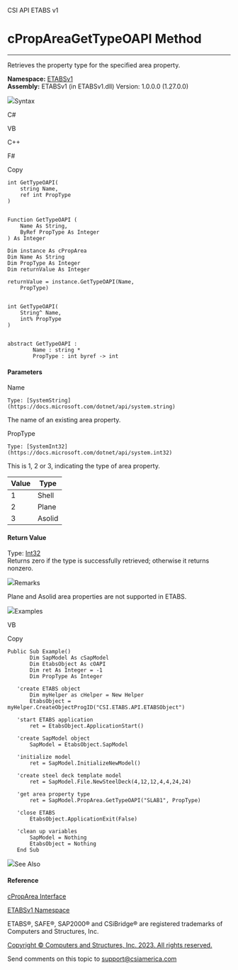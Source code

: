 ﻿

CSI API ETABS v1

# cPropAreaGetTypeOAPI Method  
  
---  
  
Retrieves the property type for the specified area property.

**Namespace:** [ETABSv1](2780f1b8-2033-5289-2298-1cdb2a7508d9.htm)  
**Assembly:** ETABSv1 (in ETABSv1.dll) Version: 1.0.0.0 (1.27.0.0)

![](../icons/SectionExpanded.png)Syntax

C#

VB

C++

F#

Copy

    
    
    int GetTypeOAPI(
    	string Name,
    	ref int PropType
    )
    
    
    Function GetTypeOAPI ( 
    	Name As String,
    	ByRef PropType As Integer
    ) As Integer
    
    Dim instance As cPropArea
    Dim Name As String
    Dim PropType As Integer
    Dim returnValue As Integer
    
    returnValue = instance.GetTypeOAPI(Name, 
    	PropType)
    
    
    int GetTypeOAPI(
    	String^ Name, 
    	int% PropType
    )
    
    
    abstract GetTypeOAPI : 
            Name : string * 
            PropType : int byref -> int 
    

#### Parameters

Name

    Type: [SystemString](https://docs.microsoft.com/dotnet/api/system.string)  
The name of an existing area property.

PropType

    Type: [SystemInt32](https://docs.microsoft.com/dotnet/api/system.int32)  
This is 1, 2 or 3, indicating the type of area property.

Value| Type  
---|---  
1| Shell  
2| Plane  
3| Asolid  
  
#### Return Value

Type: [Int32](https://docs.microsoft.com/dotnet/api/system.int32)  
Returns zero if the type is successfully retrieved; otherwise it returns
nonzero.

![](../icons/SectionExpanded.png)Remarks

Plane and Asolid area properties are not supported in ETABS.

![](../icons/SectionExpanded.png)Examples

VB

Copy

    
    
    Public Sub Example()
           Dim SapModel As cSapModel
           Dim EtabsObject As cOAPI
           Dim ret As Integer = -1
           Dim PropType As Integer
    
       'create ETABS object
           Dim myHelper as cHelper = New Helper
           EtabsObject = myHelper.CreateObjectProgID("CSI.ETABS.API.ETABSObject")
    
       'start ETABS application
           ret = EtabsObject.ApplicationStart()
    
       'create SapModel object
           SapModel = EtabsObject.SapModel
    
       'initialize model
           ret = SapModel.InitializeNewModel()
    
       'create steel deck template model
           ret = SapModel.File.NewSteelDeck(4,12,12,4,4,24,24)
    
       'get area property type
           ret = SapModel.PropArea.GetTypeOAPI("SLAB1", PropType)
    
       'close ETABS
           EtabsObject.ApplicationExit(False)
    
       'clean up variables
           SapModel = Nothing
           EtabsObject = Nothing
       End Sub

![](../icons/SectionExpanded.png)See Also

#### Reference

[cPropArea Interface](05202e19-1948-3d93-0a27-426378bde769.htm)

[ETABSv1 Namespace](2780f1b8-2033-5289-2298-1cdb2a7508d9.htm)

ETABS®, SAFE®, SAP2000® and CSiBridge® are registered trademarks of Computers
and Structures, Inc.  

[Copyright © Computers and Structures, Inc. 2023. All rights
reserved.](http://www.csiamerica.com)

Send comments on this topic to
[support@csiamerica.com](mailto:support%40csiamerica.com?Subject=CSI%20API%20ETABS%20v1)

